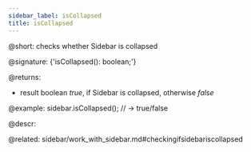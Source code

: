```yaml
---
sidebar_label: isCollapsed
title: isCollapsed
---          
```


@short: checks whether Sidebar is collapsed

@signature: {'isCollapsed(): boolean;'}

@returns:
- result		boolean			<i>true</i>, if Sidebar is collapsed, otherwise <i>false</i>


@example:
sidebar.isCollapsed(); // -> true/false



@descr:

@related: sidebar/work_with_sidebar.md#checkingifsidebariscollapsed







